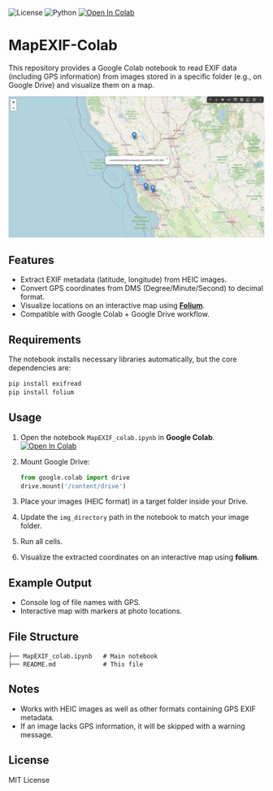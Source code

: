 ![License](https://img.shields.io/badge/License-MIT-green)
![Python](https://img.shields.io/badge/Python-3.8-orange)
[![Open In Colab](https://colab.research.google.com/assets/colab-badge.svg)](https://colab.research.google.com/github/yukinak/MapExif-colab/blob/main/MapEXIF_colab.ipynb)


# MapEXIF-Colab
This repository provides a Google Colab notebook to read EXIF data (including GPS information) from images stored in a specific folder (e.g., on Google Drive) and visualize them on a map.

![Demo Image](demo_image.png)

## Features
- Extract EXIF metadata (latitude, longitude) from HEIC images.
- Convert GPS coordinates from DMS (Degree/Minute/Second) to decimal format.
- Visualize locations on an interactive map using **[Folium](https://python-visualization.github.io/folium/latest/)**.
- Compatible with Google Colab + Google Drive workflow.

## Requirements
The notebook installs necessary libraries automatically, but the core dependencies are:

```bash
pip install exifread
pip install folium
```

## Usage
1. Open the notebook `MapEXIF_colab.ipynb` in **Google Colab**.
   [![Open In Colab](https://colab.research.google.com/assets/colab-badge.svg)](https://colab.research.google.com/github/yukinak/MapExif-colab/blob/main/MapEXIF_colab.ipynb)

2. Mount Google Drive:
   ```python
   from google.colab import drive
   drive.mount('/content/drive')
   ```
3. Place your images (HEIC format) in a target folder inside your Drive.
4. Update the `img_directory` path in the notebook to match your image folder.
5. Run all cells.  
6. Visualize the extracted coordinates on an interactive map using **folium**.

## Example Output
- Console log of file names with GPS.
- Interactive map with markers at photo locations.

## File Structure
```
├── MapEXIF_colab.ipynb   # Main notebook
├── README.md             # This file
```

## Notes
- Works with HEIC images as well as other formats containing GPS EXIF metadata.
- If an image lacks GPS information, it will be skipped with a warning message.

## License
MIT License
